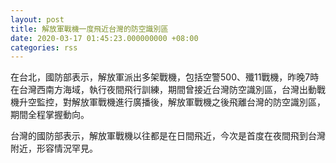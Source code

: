 ```yaml
---
layout: post
title: 解放軍戰機一度飛近台灣的防空識別區
date: 2020-03-17 01:45:23.000000000 +08:00
categories: rss
---
```


在台北，國防部表示，解放軍派出多架戰機，包括空警500、殲11戰機，昨晚7時在台灣西南方海域，執行夜間飛行訓練，期間曾接近台灣防空識別區，台灣出動戰機升空監控，對解放軍戰機進行廣播後，解放軍戰機之後飛離台灣的防空識別區，期間全程掌握動向。

台灣的國防部表示，解放軍戰機以往都是在日間飛近，今次是首度在夜間飛到台灣附近，形容情況罕見。
